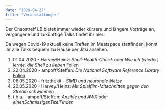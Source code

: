 ```yaml
---
date: "2020-04-22"
title: "Veranstaltungen"
---
```


Der Chaostreff LB bietet immer wieder kürzere und längere Vorträge an, vergangene und zukünftige Talks findet ihr hier.

Da wegen Covid-19 aktuell keine Treffen im Meatspace stattfinden, könnt ihr alle Talks bequem zu Hause per Jitsi
ansehen.


1. 01.04.2020 - Harvey/Heinz: _Shell-Health-Check_ oder _Wie ich (wieder) lernte, die Shell zu lieben_ [Folien](https://complb.de/stammtisch20200401/CompLB-Kramski-Shell-Check-20200325_v02.pdf)
2. 22.04.2020 - ampoff/Steffen: _Die National Software Reference Library_ [Folien](https://complb.de/stammtisch20200422/nsrl_short.pdf)
3. 06.05.2020 - fritzthekit - _SIMD und neuronale Netze_
4. 20.05.2020 - Harvey/Heinz: _Mit Spielfilm-Mitschnitten gegen den Stream schwimmen_
5. t.b.a.     - ampoff/Steffen: _Ansible und AWX_ oder _einenSchmissigenTitelFinden_
